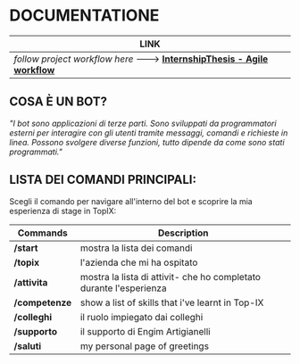 # DOCUMENTATIONE
| LINK |
| --------------------------------- |
| *follow project workflow here* ---> **[InternshipThesis - Agile workflow](https://trello.com/b/1fC19Tnw)** |

## COSA È UN BOT?

*"I bot sono applicazioni di terze parti. Sono sviluppati da programmatori esterni per interagire con gli utenti tramite messaggi, comandi e richieste in linea. Possono svolgere diverse funzioni, tutto dipende da come sono stati programmati."*

## LISTA DEI COMANDI PRINCIPALI:

Scegli il comando per navigare all'interno del bot e scoprire la mia esperienza di stage in TopIX:

| Commands | Description |
|----------|-------------|
| **/start** | mostra la lista dei comandi |
| **/topix**| l'azienda che mi ha ospitato|
| **/attivita** | mostra la lista di attivit- che ho completato durante l'esperienza |
| **/competenze** | show a list of skills that i've learnt in Top-IX |
| **/colleghi** | il ruolo impiegato dai colleghi |
| **/supporto** | il supporto di Engim Artigianelli |
| **/saluti** | my personal page of greetings |
